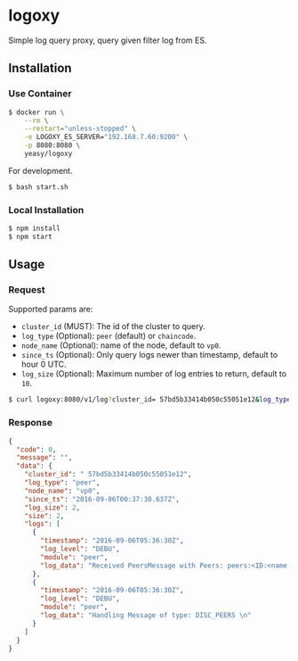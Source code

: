 # logoxy
Simple log query proxy, query given filter log from ES.

## Installation

### Use Container


```sh
$ docker run \
    --rm \
    --restart="unless-stopped" \
    -e LOGOXY_ES_SERVER="192.168.7.60:9200" \
    -p 8080:8080 \
    yeasy/logoxy
```

For development.

```sh
$ bash start.sh
```

### Local Installation

```sh
$ npm install
$ npm start
```

## Usage


### Request

Supported params are:

* `cluster_id` (MUST): The id of the cluster to query.
* `log_type` (Optional): `peer` (default) or `chaincode`.
* `node_name` (Optional): name of the node, default to `vp0`.
* `since_ts` (Optional): Only query logs newer than timestamp, default to hour 0 UTC.
* `log_size` (Optional): Maximum number of log entries to return, default to `10`.

```sh
$ curl logoxy:8080/v1/log?cluster_id= 57bd5b33414b050c55051e12&log_type=peer&node_name=vp0&since_ts=2016-09-05T12:41:42Z&log_size=10
```

###  Response

```json
{
  "code": 0,
  "message": "",
  "data": {
    "cluster_id": " 57bd5b33414b050c55051e12",
    "log_type": "peer",
    "node_name": "vp0",
    "since_ts": "2016-09-06T00:37:30.637Z",
    "log_size": 2,
    "size": 2,
    "logs": [
      {
        "timestamp": "2016-09-06T05:36:30Z",
        "log_level": "DEBU",
        "module": "peer",
        "log_data": "Received PeersMessage with Peers: peers:<ID:<name:\"vp2\" > address:\"172.19.0.17:30303\" type:VALIDATOR > peers:<ID:<name:\"vp5\" > address:\"172.19.0.16:30303\" type:VALIDATOR > peers:<ID:<name:\"vp3\" > address:\"172.19.0.19:30303\" type:VALIDATOR > peers:<ID:<name:\"vp1\" > address:\"172.19.0.21:30303\" type:VALIDATOR > peers:<ID:<name:\"vp0\" > address:\"172.19.0.18:30303\" type:VALIDATOR > \n"
      },
      {
        "timestamp": "2016-09-06T05:36:30Z",
        "log_level": "DEBU",
        "module": "peer",
        "log_data": "Handling Message of type: DISC_PEERS \n"
      }
    ]
  }
}
```
